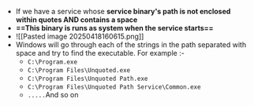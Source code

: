 - If we have a service whose **service binary's path is not enclosed within quotes AND contains a space** 
- **==This binary is runs as system when the service starts==**
- ![[Pasted image 20250418160615.png]]
- Windows will go through each of the strings in the path separated with space and try to find the executable. For example :-
	- `C:\Program.exe`
	- `C:\Program Files\Unquoted.exe`
	- `C:\Program Files\Unquoted Path.exe`
	- `C:\Program Files\Unquoted Path Service\Common.exe`
	- `.....`And so on